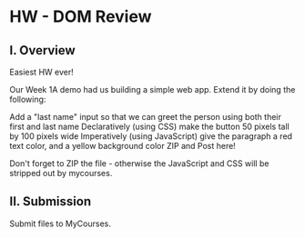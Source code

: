 # HW - DOM Review

## I. Overview

Easiest HW ever!

Our Week 1A demo had us building a simple web app. Extend it by doing the following:

Add a "last name" input so that we can greet the person using both their first and last name
Declaratively (using CSS) make the button 50 pixels tall by 100 pixels wide
Imperatively (using JavaScript) give the paragraph a red text color, and a yellow background color
ZIP and Post here!

Don't forget to ZIP the file - otherwise the JavaScript and CSS will be stripped out by mycourses.

## II. Submission

Submit files to MyCourses.